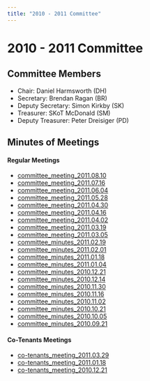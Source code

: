 ```yaml
---
title: "2010 - 2011 Committee"
---
```

# 2010 - 2011 Committee

## Committee Members

-   Chair: Daniel Harmsworth (DH)
-   Secretary: Brendan Ragan (BR)
-   Deputy Secretary: Simon Kirkby (SK)
-   Treasurer: SKoT McDonald (SM)
-   Deputy Treasurer: Peter Dreisiger (PD)

## Minutes of Meetings

#### Regular Meetings

-   [committee_meeting_2011.08.10](committee_meeting_2011.08.10)
-   [committee_meeting_2011.07.16](committee_meeting_2011.07.16)
-   [committee_meeting_2011.06.04](committee_meeting_2011.06.04)
-   [committee_meeting_2011.05.28](committee_meeting_2011.05.28)
-   [committee_meeting_2011.04.30](committee_meeting_2011.04.30)
-   [committee_meeting_2011.04.16](committee_meeting_2011.04.16)
-   [committee_meeting_2011.04.02](committee_meeting_2011.04.02)
-   [committee_meeting_2011.03.19](committee_meeting_2011.03.19)
-   [committee_meeting_2011.03.05](committee_meeting_2011.03.05)
-   [committee_minutes_2011.02.19](committee_minutes_2011.02.19)
-   [committee_minutes_2011.02.01](committee_minutes_2011.02.01)
-   [committee_minutes_2011.01.18](committee_minutes_2011.01.18)
-   [committee_minutes_2011.01.04](committee_minutes_2011.01.04)
-   [committee_minutes_2010.12.21](committee_minutes_2010.12.21)
-   [committee_minutes_2010.12.14](committee_minutes_2010.12.14)
-   [committee_minutes_2010.11.30](committee_minutes_2010.11.30)
-   [committee_minutes_2010.11.16](committee_minutes_2010.11.16)
-   [committee_minutes_2010.11.02](committee_minutes_2010.11.02)
-   [committee_minutes_2010.10.21](committee_minutes_2010.10.21)
-   [committee_minutes_2010.10.05](committee_minutes_2010.10.05)
-   [committee_minutes_2010.09.21](committee_minutes_2010.09.21)

#### Co-Tenants Meetings

-   [co-tenants_meeting_2011.03.29](co-tenants_meeting_2011.03.29)
-   [co-tenants_meeting_2011.01.18](co-tenants_meeting_2011.01.18)
-   [co-tenants_meeting_2010.12.21](co-tenants_meeting_2010.12.21)

